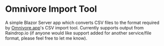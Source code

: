 # Omnivore Import Tool

A simple Blazor Server app which converts CSV files to the format required by [Omnivore.app](https://omnivore.app/)'s
CSV import tool. Currently supports output from Raindrop.io (if anyone would like support added for another service/file
format, please feel free to let me know).
